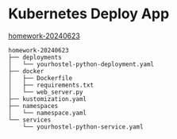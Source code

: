 # Kubernetes Deploy App

[homework-20240623](https://gitlab.com/dan-it/groups/devops2/homework/-/blob/main/homework-20240623.md)
```
homework-20240623
├── deployments
│   └── yourhostel-python-deployment.yaml
├── docker
│   ├── Dockerfile
│   ├── requirements.txt
│   └── web_server.py
├── kustomization.yaml
├── namespaces
│   └── namespace.yaml
└── services
    └── yourhostel-python-service.yaml
```